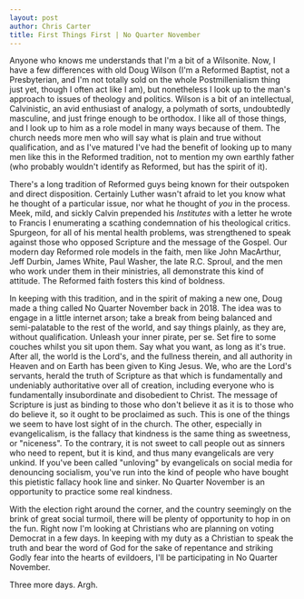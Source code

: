 ```yaml
---
layout: post
author: Chris Carter
title: First Things First | No Quarter November
---
```


Anyone who knows me understands that I'm a bit of a Wilsonite. Now, I have a few differences with old Doug Wilson (I'm a Reformed Baptist, not a Presbyterian, and I'm not totally sold on the whole Postmillenialism thing just yet, though I often act like I am), but nonetheless I look up to the man's approach to issues of theology and politics. Wilson is a bit of an intellectual, Calvinistic, an avid enthusiast of analogy, a polymath of sorts, undoubtedly masculine, and just fringe enough to be orthodox. I like all of those things, and I look up to him as a role model in many ways because of them. The church needs more men who will say what is plain and true without qualification, and as I've matured I've had the benefit of looking up to many men like this in the Reformed tradition, not to mention my own earthly father (who probably wouldn't identify as Reformed, but has the spirit of it).

There's a long tradition of Reformed guys being known for their outspoken and direct disposition. Certainly Luther wasn't afraid to let you know what he thought of a particular issue, nor what he thought of _you_ in the process. Meek, mild, and sickly Calvin prepended his _Institutes_ with a letter he wrote to Francis I enumerating a scathing condemnation of his theological critics. Spurgeon, for all of his mental health problems, was strengthened to speak against those who opposed Scripture and the message of the Gospel. Our modern day Reformed role models in the faith, men like John MacArthur, Jeff Durbin, James White, Paul Washer, the late R.C. Sproul, and the men who work under them in their ministries, all demonstrate this kind of attitude. The Reformed faith fosters this kind of boldness.

In keeping with this tradition, and in the spirit of making a new one, Doug made a thing called No Quarter November back in 2018. The idea was to engage in a little internet arson; take a break from being balanced and semi-palatable to the rest of the world, and say things plainly, as they are, without qualification. Unleash your inner pirate, per se. Set fire to some couches whilst you sit upon them. Say what you want, as long as it's true. After all, the world is the Lord's, and the fullness therein, and all authority in Heaven and on Earth has been given to King Jesus. We, who are the Lord's servants, herald the truth of Scripture as that which is fundamentally and undeniably authoritative over all of creation, including everyone who is fundamentally insubordinate and disobedient to Christ. The message of Scripture is just as binding to those who don't believe it as it is to those who do believe it, so it ought to be proclaimed as such. This is one of the things we seem to have lost sight of in the church. The other, especially in evangelicalism, is the fallacy that kindness is the same thing as sweetness, or "niceness". To the contrary, it is not sweet to call people out as sinners who need to repent, but it is kind, and thus many evangelicals are very unkind. If you've been called "unloving" by evangelicals on social media for denouncing socialism, you've run into the kind of people who have bought this pietistic fallacy hook line and sinker. No Quarter November is an opportunity to practice some real kindness.

With the election right around the corner, and the country seemingly on the brink of great social turmoil, there will be plenty of opportunity to hop in on the fun. Right now I'm looking at Christians who are planning on voting Democrat in a few days. In keeping with my duty as a Christian to speak the truth and bear the word of God for the sake of repentance and striking Godly fear into the hearts of evildoers, I'll be participating in No Quarter November.

Three more days. Argh.
